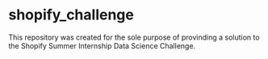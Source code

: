 # shopify_challenge

This repository was created for the sole purpose of provinding a solution to the Shopify Summer Internship Data Science Challenge. 
